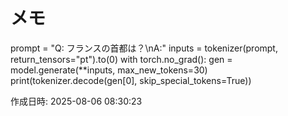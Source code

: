 # メモ

prompt = "Q: フランスの首都は？\nA:"
inputs = tokenizer(prompt, return_tensors="pt").to(0)
with torch.no_grad():
    gen = model.generate(**inputs, max_new_tokens=30)
print(tokenizer.decode(gen[0], skip_special_tokens=True))

作成日時: 2025-08-06 08:30:23